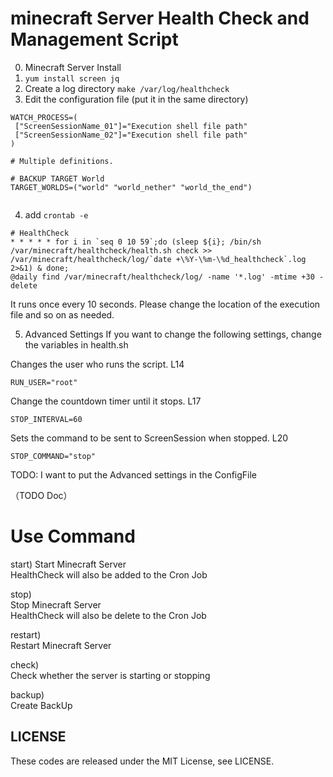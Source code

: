 #  minecraft Server Health Check and Management Script

0. Minecraft Server Install
1. `yum install screen jq`
2. Create a log directory `make /var/log/healthcheck`
3. Edit the configuration file (put it in the same directory)
```
WATCH_PROCESS=(
 ["ScreenSessionName_01"]="Execution shell file path"
 ["ScreenSessionName_02"]="Execution shell file path"
)

# Multiple definitions.

# BACKUP TARGET World
TARGET_WORLDS=("world" "world_nether" "world_the_end")


```
4. add `crontab -e`
```
# HealthCheck 
* * * * * for i in `seq 0 10 59`;do (sleep ${i}; /bin/sh /var/minecraft/healthcheck/health.sh check >> /var/minecraft/healthcheck/log/`date +\%Y-\%m-\%d_healthcheck`.log 2>&1) & done;
@daily find /var/minecraft/healthcheck/log/ -name '*.log' -mtime +30 -delete
```
It runs once every 10 seconds.
Please change the location of the execution file and so on as needed.


5. Advanced Settings
If you want to change the following settings, change the variables in health.sh

Changes the user who runs the script. L14

```
RUN_USER="root"
```
Change the countdown timer until it stops. L17
```
STOP_INTERVAL=60
```
Sets the command to be sent to ScreenSession when stopped. L20
```
STOP_COMMAND="stop"
```

TODO:
I want to put the Advanced settings in the ConfigFile

（TODO Doc）
# Use Command 
start)
 Start Minecraft Server    
 HealthCheck will also be added to the Cron Job   
 
stop)   
 Stop Minecraft Server    
 HealthCheck will also be delete to the Cron Job   
   
restart)   
 Restart Minecraft Server    
   
check)   
Check whether the server is starting or stopping   
   
backup)   
Create BackUp   


## LICENSE   
These codes are released under the MIT License, see LICENSE.
